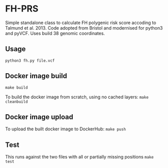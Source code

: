 # FH-PRS

Simple standalone class to calculate FH polygenic risk score accoding to Talmund et al. 2013.
Code adopted from Bristol and modernised for python3 and pyVCF. Uses build 38 genomic coordinates. 

## Usage
`python3 fh.py file.vcf`

## Docker image build
`make build`

To build the docker image from scratch, using no cached layers:
`make cleanbuild` 

## Docker image upload
To upload the built docker image to DockerHub:
`make push`

## Test
This runs against the two files with all or partially missing positions
`make test`
